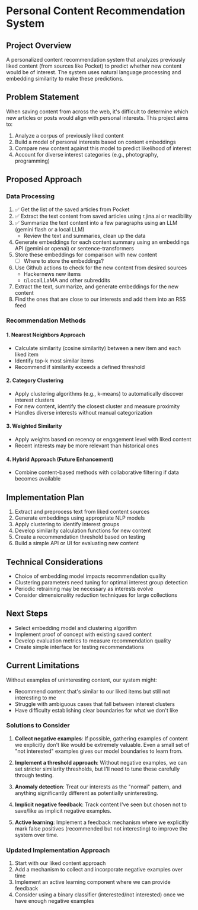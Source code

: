 # Personal Content Recommendation System

## Project Overview

A personalized content recommendation system that analyzes previously liked content (from sources like Pocket) to predict whether new content would be of interest. The system uses natural language processing and embedding similarity to make these predictions.

## Problem Statement

When saving content from across the web, it's difficult to determine which new articles or posts would align with personal interests. This project aims to:

1. Analyze a corpus of previously liked content
2. Build a model of personal interests based on content embeddings
3. Compare new content against this model to predict likelihood of interest
4. Account for diverse interest categories (e.g., photography, programming)

## Proposed Approach

### Data Processing

1. ✅ Get the list of the saved articles from Pocket
2. ✅ Extract the text content from saved articles using r.jina.ai or readibility
3. ✅ Summarize the text content into a few paragraphs using an LLM (gemini flash or a local LLM)
   - Review the text and summaries, clean up the data
4. Generate embeddings for each content summary using an embeddings API (gemini or openai) or sentence-transformers
5. Store these embeddings for comparison with new content
   - [ ] Where to store the embeddings?
6. Use Github actions to check for the new content from desired sources
   - Hackernews new items
   - r/LocalLLaMA and other subreddits
7. Extract the text, summarize, and generate embeddings for the new content
8. Find the ones that are close to our interests and add them into an RSS feed

### Recommendation Methods

#### 1. Nearest Neighbors Approach

- Calculate similarity (cosine similarity) between a new item and each liked item
- Identify top-k most similar items
- Recommend if similarity exceeds a defined threshold

#### 2. Category Clustering

- Apply clustering algorithms (e.g., k-means) to automatically discover interest clusters
- For new content, identify the closest cluster and measure proximity
- Handles diverse interests without manual categorization

#### 3. Weighted Similarity

- Apply weights based on recency or engagement level with liked content
- Recent interests may be more relevant than historical ones

#### 4. Hybrid Approach (Future Enhancement)

- Combine content-based methods with collaborative filtering if data becomes available

## Implementation Plan

1. Extract and preprocess text from liked content sources
2. Generate embeddings using appropriate NLP models
3. Apply clustering to identify interest groups
4. Develop similarity calculation functions for new content
5. Create a recommendation threshold based on testing
6. Build a simple API or UI for evaluating new content

## Technical Considerations

- Choice of embedding model impacts recommendation quality
- Clustering parameters need tuning for optimal interest group detection
- Periodic retraining may be necessary as interests evolve
- Consider dimensionality reduction techniques for large collections

## Next Steps

- Select embedding model and clustering algorithm
- Implement proof of concept with existing saved content
- Develop evaluation metrics to measure recommendation quality
- Create simple interface for testing recommendations

## Current Limitations

Without examples of uninteresting content, our system might:

- Recommend content that's similar to our liked items but still not interesting to me
- Struggle with ambiguous cases that fall between interest clusters
- Have difficulty establishing clear boundaries for what we don't like

### Solutions to Consider

1. **Collect negative examples**: If possible, gathering examples of content we explicitly don't like would be extremely valuable. Even a small set of "not interested" examples gives our model boundaries to learn from.

2. **Implement a threshold approach**: Without negative examples, we can set stricter similarity thresholds, but I'll need to tune these carefully through testing.

3. **Anomaly detection**: Treat our interests as the "normal" pattern, and anything significantly different as potentially uninteresting.

4. **Implicit negative feedback**: Track content I've seen but chosen not to save/like as implicit negative examples.

5. **Active learning**: Implement a feedback mechanism where we explicitly mark false positives (recommended but not interesting) to improve the system over time.

### Updated Implementation Approach

1. Start with our liked content approach
2. Add a mechanism to collect and incorporate negative examples over time
3. Implement an active learning component where we can provide feedback
4. Consider using a binary classifier (interested/not interested) once we have enough negative examples
